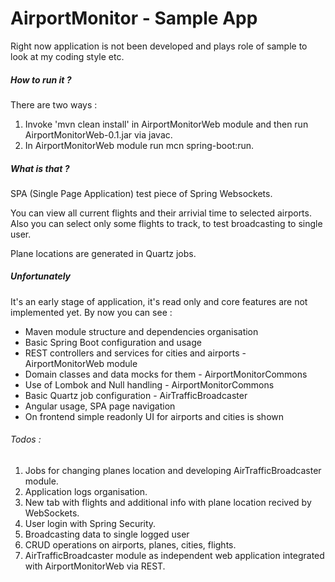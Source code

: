 # AirportMonitor - Sample App

Right now application is not been developed and plays role of sample to look at my coding style etc.

##### How to run it ?
There are two ways :

1. Invoke 'mvn clean install' in AirportMonitorWeb module and then run AirportMonitorWeb-0.1.jar via javac.
2. In AirportMonitorWeb module run mcn spring-boot:run.

##### What is that ?
SPA (Single Page Application) test piece of Spring Websockets. 

You can view all current flights and their arrivial time to selected airports. 
Also you can select only some flights to track, to test broadcasting to single user. 

Plane locations are generated in Quartz jobs.

##### Unfortunately 
It's an early stage of application, it's read only and core features are not implemented yet. 
By now you can see :
* Maven module structure and dependencies organisation
* Basic Spring Boot configuration and usage
* REST controllers and services for cities and airports - AirportMonitorWeb module
* Domain classes and data mocks for them - AirportMonitorCommons
* Use of Lombok and Null handling - AirportMonitorCommons
* Basic Quartz job configuration - AirTrafficBroadcaster
* Angular usage, SPA page navigation
* On frontend simple readonly UI for airports and cities is shown
 
###### Todos :
1. Jobs for changing planes location and developing AirTrafficBroadcaster module.
2. Application logs organisation.
3. New tab with flights and additional info with plane location recived by WebSockets.
4. User login with Spring Security.
5. Broadcasting data to single logged user
6. CRUD operations on airports, planes, cities, flights.
7. AirTrafficBroadcaster module as independent web application integrated with AirportMonitorWeb via REST.

